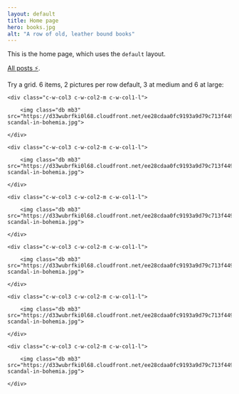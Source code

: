 ```yaml
---
layout: default
title: Home page
hero: books.jpg
alt: "A row of old, leather bound books"
---
```


This is the home page, which uses the `default` layout.

[All posts ⚡️](/posts/).

Try a grid. 6 items, 2 pictures per row default, 3 at medium and 6 at large:

<div class="flex flex-wrap justify-between">

    <div class="c-w-col3 c-w-col2-m c-w-col1-l">

        <img class="db mb3" src="https://d33wubrfki0l68.cloudfront.net/ee28cdaa0fc9193a9d79c713f4499fbd2d724c91/6fa7d/images/a-scandal-in-bohemia.jpg">

    </div>

    <div class="c-w-col3 c-w-col2-m c-w-col1-l">

        <img class="db mb3" src="https://d33wubrfki0l68.cloudfront.net/ee28cdaa0fc9193a9d79c713f4499fbd2d724c91/6fa7d/images/a-scandal-in-bohemia.jpg">

    </div>

    <div class="c-w-col3 c-w-col2-m c-w-col1-l">

        <img class="db mb3" src="https://d33wubrfki0l68.cloudfront.net/ee28cdaa0fc9193a9d79c713f4499fbd2d724c91/6fa7d/images/a-scandal-in-bohemia.jpg">

    </div>

    <div class="c-w-col3 c-w-col2-m c-w-col1-l">

        <img class="db mb3" src="https://d33wubrfki0l68.cloudfront.net/ee28cdaa0fc9193a9d79c713f4499fbd2d724c91/6fa7d/images/a-scandal-in-bohemia.jpg">

    </div>

    <div class="c-w-col3 c-w-col2-m c-w-col1-l">

        <img class="db mb3" src="https://d33wubrfki0l68.cloudfront.net/ee28cdaa0fc9193a9d79c713f4499fbd2d724c91/6fa7d/images/a-scandal-in-bohemia.jpg">

    </div>

    <div class="c-w-col3 c-w-col2-m c-w-col1-l">

        <img class="db mb3" src="https://d33wubrfki0l68.cloudfront.net/ee28cdaa0fc9193a9d79c713f4499fbd2d724c91/6fa7d/images/a-scandal-in-bohemia.jpg">

    </div>

</div>
